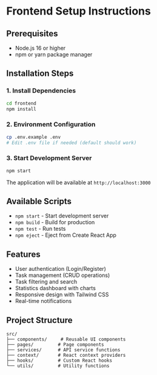 # Frontend Setup Instructions

## Prerequisites
- Node.js 16 or higher
- npm or yarn package manager

## Installation Steps

### 1. Install Dependencies
```bash
cd frontend
npm install
```

### 2. Environment Configuration
```bash
cp .env.example .env
# Edit .env file if needed (default should work)
```

### 3. Start Development Server
```bash
npm start
```

The application will be available at `http://localhost:3000`

## Available Scripts

- `npm start` - Start development server
- `npm build` - Build for production
- `npm test` - Run tests
- `npm eject` - Eject from Create React App

## Features

- User authentication (Login/Register)
- Task management (CRUD operations)
- Task filtering and search
- Statistics dashboard with charts
- Responsive design with Tailwind CSS
- Real-time notifications

## Project Structure

```
src/
├── components/     # Reusable UI components
├── pages/         # Page components
├── services/      # API service functions
├── context/       # React context providers
├── hooks/         # Custom React hooks
└── utils/         # Utility functions
```
